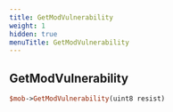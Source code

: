 ```yaml
---
title: GetModVulnerability
weight: 1
hidden: true
menuTitle: GetModVulnerability
---
```

## GetModVulnerability
```perl
$mob->GetModVulnerability(uint8 resist)
```